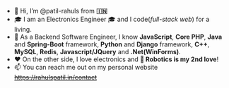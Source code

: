 - 👋 Hi, I’m @patil-rahuls from **🇮🇳**
- 🎓 I am an Electronics Engineer 🎓 and I code(_full-stack web_) for a living.
- 🌱 As a Backend Software Engineer, I know **JavaScript**, **Core PHP**, **Java** and **Spring-Boot** framework, **Python** and **Django** framework, **C++**, **MySQL**, **Redis**, **Javascript/JQuery** and **.Net(WinForms)**.
- ❤️ On the other side, I love electronics and **🤖 Robotics is my 2nd love**!
- 📫 You can reach me out on my personal website ~~https://rahulspatil.in/contact~~

<!---
patil-rahuls/patil-rahuls is a ✨ special ✨ repository because its `README.md` (this file) appears on your GitHub profile.
You can click the Preview link to take a look at your changes.
--->
